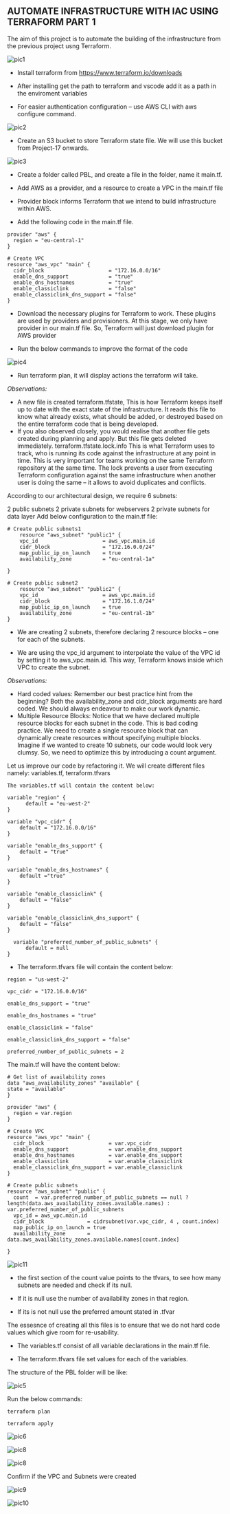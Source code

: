 ## __AUTOMATE INFRASTRUCTURE WITH IAC USING TERRAFORM PART 1__


The aim of this project is to automate the building of the infrastructure from the previous project usng Terraform.


![pic1](./images/pic1.png)

- Install terraform from https://www.terraform.io/downloads

- After installing get the path to terraform and vscode add it as a path in the enviroment variables


- For easier authentication configuration – use AWS CLI with aws configure command.

![pic2](./images/pic2.png)

- Create an S3 bucket to store Terraform state file. We will use this bucket from Project-17 onwards.

![pic3](./images/pic3.png)

- Create a folder called PBL, and create a file in the folder, name it main.tf.

- Add AWS as a provider, and a resource to create a VPC in the main.tf file

- Provider block informs Terraform that we intend to build infrastructure within AWS.

- Add the following code in the main.tf file.

```
provider "aws" {
  region = "eu-central-1"
}

# Create VPC
resource "aws_vpc" "main" {
  cidr_block                     = "172.16.0.0/16"
  enable_dns_support             = "true"
  enable_dns_hostnames           = "true"
  enable_classiclink             = "false"
  enable_classiclink_dns_support = "false"
}
```

- Download the necessary plugins for Terraform to work. These plugins are used by providers and provisioners. At this stage, we only have provider in our main.tf file. So, Terraform will just download plugin for AWS provider

- Run the below commands to improve the format of the code

![pic4](./images/pic4.png)

- Run terraform plan, it will display actions the terraform will take.

*Observations:*

- A new file is created terraform.tfstate, This is how Terraform keeps itself up to date with the exact state of the infrastructure. It reads this file to know what already exists, what should be added, or destroyed based on the entire terraform code that is being developed.
- If you also observed closely, you would realise that another file gets created during planning and apply. But this file gets deleted immediately. terraform.tfstate.lock.info This is what Terraform uses to track, who is running its code against the infrastructure at any point in time. This is very important for teams working on the same Terraform repository at the same time. The lock prevents a user from executing Terraform configuration against the same infrastructure when another user is doing the same – it allows to avoid duplicates and conflicts.

According to our architectural design, we require 6 subnets:

2 public subnets
2 private subnets for webservers
2 private subnets for data layer
Add below configuration to the main.tf file:

```
# Create public subnets1
    resource "aws_subnet" "public1" {
    vpc_id                     = aws_vpc.main.id
    cidr_block                 = "172.16.0.0/24"
    map_public_ip_on_launch    = true
    availability_zone          = "eu-central-1a"

}

# Create public subnet2
    resource "aws_subnet" "public2" {
    vpc_id                     = aws_vpc.main.id
    cidr_block                 = "172.16.1.0/24"
    map_public_ip_on_launch    = true
    availability_zone          = "eu-central-1b"
}
```

- We are creating 2 subnets, therefore declaring 2 resource blocks – one for each of the subnets.

- We are using the vpc_id argument to interpolate the value of the VPC id by setting it to aws_vpc.main.id. This way, Terraform knows inside which VPC to create the subnet.

*Observations:*

- Hard coded values: Remember our best practice hint from the beginning? Both the availability_zone and cidr_block arguments are hard coded. We should always endeavour to make our work dynamic.
- Multiple Resource Blocks: Notice that we have declared multiple resource blocks for each subnet in the code. This is bad coding practice. We need to create a single resource block that can dynamically create resources without specifying multiple blocks. Imagine if we wanted to create 10 subnets, our code would look very clumsy. So, we need to optimize this by introducing a count argument.


Let us improve our code by refactoring it. We will create different files namely: variables.tf, terraform.tfvars

```
The variables.tf will contain the content below:

variable "region" {
      default = "eu-west-2"
}

variable "vpc_cidr" {
    default = "172.16.0.0/16"
}

variable "enable_dns_support" {
    default = "true"
}

variable "enable_dns_hostnames" {
    default ="true" 
}

variable "enable_classiclink" {
    default = "false"
}

variable "enable_classiclink_dns_support" {
    default = "false"
}

  variable "preferred_number_of_public_subnets" {
      default = null
}
```

- The terraform.tfvars file will contain the content below:

```
region = "us-west-2"

vpc_cidr = "172.16.0.0/16" 

enable_dns_support = "true" 

enable_dns_hostnames = "true"  

enable_classiclink = "false" 

enable_classiclink_dns_support = "false" 

preferred_number_of_public_subnets = 2
```

The main.tf will have the content below:

```
# Get list of availability zones
data "aws_availability_zones" "available" {
state = "available"
}

provider "aws" {
  region = var.region
}

# Create VPC
resource "aws_vpc" "main" {
  cidr_block                     = var.vpc_cidr
  enable_dns_support             = var.enable_dns_support
  enable_dns_hostnames           = var.enable_dns_support
  enable_classiclink             = var.enable_classiclink
  enable_classiclink_dns_support = var.enable_classiclink
}

# Create public subnets
resource "aws_subnet" "public" {
  count  = var.preferred_number_of_public_subnets == null ? length(data.aws_availability_zones.available.names) : var.preferred_number_of_public_subnets   
  vpc_id = aws_vpc.main.id
  cidr_block              = cidrsubnet(var.vpc_cidr, 4 , count.index)
  map_public_ip_on_launch = true
  availability_zone       = data.aws_availability_zones.available.names[count.index]

}
```


![pic11](./images/pic11.png)

- the first section of the count value points to the tfvars, to see how many subnets are needed and check if its null. 

- If it is null use the number of availability zones in that region.

- If its is not null use the preferred amount stated in  .tfvar


The essesnce of creating all this files is to ensure that we do not hard code values which give room for re-usability.

- The variables.tf consist of all variable declarations in the main.tf file.

- The terraform.tfvars file set values for each of the variables.


The structure of the PBL folder will be like:


![pic5](./images/pic5.png)

Run the below commands:

```
terraform plan 

terraform apply
```
![pic6](./images/pic6.png)

![pic8](./images/pic8.png)

![pic8](./images/pic8.png)

 Confirm if the VPC and Subnets were created

![pic9](./images/pic9.png)


![pic10](./images/pic10.png)


